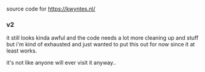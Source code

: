 source code for https://kwyntes.nl/

### v2

it still looks kinda awful and the code needs a lot more cleaning up and stuff but i'm kind of exhausted and just wanted to put this out for now since it at least works.

it's not like anyone will ever visit it anyway..

